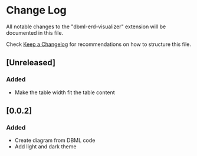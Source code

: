 # Change Log

All notable changes to the "dbml-erd-visualizer" extension will be documented in this file.

Check [Keep a Changelog](http://keepachangelog.com/) for recommendations on how to structure this file.

## [Unreleased]

### Added

- Make the table width fit the table content

## [0.0.2]

### Added

- Create diagram from DBML code
- Add light and dark theme
